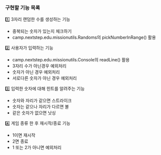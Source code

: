 ### 구현할 기능 목록
1️⃣ 3자리 랜덤한 수를 생성하는 기능
- 중복되는 숫자가 있는지 체크하기
- camp.nextstep.edu.missionutils.Randoms의 pickNumberInRange() 활용

2️⃣ 사용자가 입력하는 기능
- camp.nextstep.edu.missionutils.Console의 readLine() 활용
- 3자리 수가 아닌경우 예외처리
- 숫자가 아닌 경우 예외처리
- 서로다른 숫자가 아닌 경우 예외처리

3️⃣ 입력한 숫자에 대해 힌트를 알려주는 기능
- 숫자와 자리가 같으면 스트라이크
- 숫자는 같으나 자리가 다르면 볼
- 같은 숫자가 없으면 낫싱

4️⃣ 게임 종류 한 후 재시작/종료 기능
- 1이면 재시작
- 2면 종료
- 1 또는 2가 아니면 예외처리
